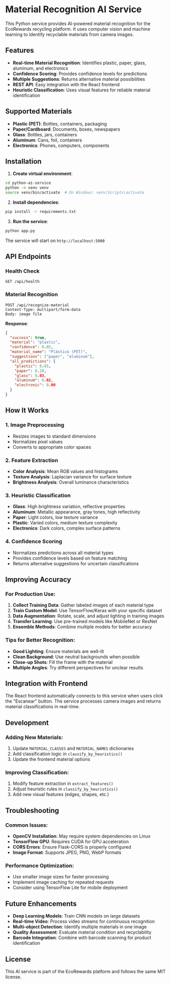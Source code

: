 # Material Recognition AI Service

This Python service provides AI-powered material recognition for the EcoRewards recycling platform. It uses computer vision and machine learning to identify recyclable materials from camera images.

## Features

- **Real-time Material Recognition**: Identifies plastic, paper, glass, aluminum, and electronics
- **Confidence Scoring**: Provides confidence levels for predictions
- **Multiple Suggestions**: Returns alternative material possibilities
- **REST API**: Easy integration with the React frontend
- **Heuristic Classification**: Uses visual features for reliable material identification

## Supported Materials

- **Plastic (PET)**: Bottles, containers, packaging
- **Paper/Cardboard**: Documents, boxes, newspapers
- **Glass**: Bottles, jars, containers
- **Aluminum**: Cans, foil, containers
- **Electronics**: Phones, computers, components

## Installation

1. **Create virtual environment**:
```bash
cd python-ai-service
python -m venv venv
source venv/bin/activate  # On Windows: venv\Scripts\activate
```

2. **Install dependencies**:
```bash
pip install -r requirements.txt
```

3. **Run the service**:
```bash
python app.py
```

The service will start on `http://localhost:5000`

## API Endpoints

### Health Check
```
GET /api/health
```

### Material Recognition
```
POST /api/recognize-material
Content-Type: multipart/form-data
Body: image file
```

**Response**:
```json
{
  "success": true,
  "material": "plastic",
  "confidence": 0.85,
  "material_name": "Plástico (PET)",
  "suggestions": ["paper", "aluminum"],
  "all_predictions": {
    "plastic": 0.85,
    "paper": 0.10,
    "glass": 0.03,
    "aluminum": 0.02,
    "electronic": 0.00
  }
}
```

## How It Works

### 1. Image Preprocessing
- Resizes images to standard dimensions
- Normalizes pixel values
- Converts to appropriate color spaces

### 2. Feature Extraction
- **Color Analysis**: Mean RGB values and histograms
- **Texture Analysis**: Laplacian variance for surface texture
- **Brightness Analysis**: Overall luminance characteristics

### 3. Heuristic Classification
- **Glass**: High brightness variation, reflective properties
- **Aluminum**: Metallic appearance, gray tones, high reflectivity
- **Paper**: Light colors, low texture variance
- **Plastic**: Varied colors, medium texture complexity
- **Electronics**: Dark colors, complex surface patterns

### 4. Confidence Scoring
- Normalizes predictions across all material types
- Provides confidence levels based on feature matching
- Returns alternative suggestions for uncertain classifications

## Improving Accuracy

### For Production Use:
1. **Collect Training Data**: Gather labeled images of each material type
2. **Train Custom Model**: Use TensorFlow/Keras with your specific dataset
3. **Data Augmentation**: Rotate, scale, and adjust lighting in training images
4. **Transfer Learning**: Use pre-trained models like MobileNet or ResNet
5. **Ensemble Methods**: Combine multiple models for better accuracy

### Tips for Better Recognition:
- **Good Lighting**: Ensure materials are well-lit
- **Clean Background**: Use neutral backgrounds when possible
- **Close-up Shots**: Fill the frame with the material
- **Multiple Angles**: Try different perspectives for unclear results

## Integration with Frontend

The React frontend automatically connects to this service when users click the "Escanear" button. The service processes camera images and returns material classifications in real-time.

## Development

### Adding New Materials:
1. Update `MATERIAL_CLASSES` and `MATERIAL_NAMES` dictionaries
2. Add classification logic in `classify_by_heuristics()`
3. Update the frontend material options

### Improving Classification:
1. Modify feature extraction in `extract_features()`
2. Adjust heuristic rules in `classify_by_heuristics()`
3. Add new visual features (edges, shapes, etc.)

## Troubleshooting

### Common Issues:
- **OpenCV Installation**: May require system dependencies on Linux
- **TensorFlow GPU**: Requires CUDA for GPU acceleration
- **CORS Errors**: Ensure Flask-CORS is properly configured
- **Image Format**: Supports JPEG, PNG, WebP formats

### Performance Optimization:
- Use smaller image sizes for faster processing
- Implement image caching for repeated requests
- Consider using TensorFlow Lite for mobile deployment

## Future Enhancements

- **Deep Learning Models**: Train CNN models on large datasets
- **Real-time Video**: Process video streams for continuous recognition
- **Multi-object Detection**: Identify multiple materials in one image
- **Quality Assessment**: Evaluate material condition and recyclability
- **Barcode Integration**: Combine with barcode scanning for product identification

## License

This AI service is part of the EcoRewards platform and follows the same MIT license.